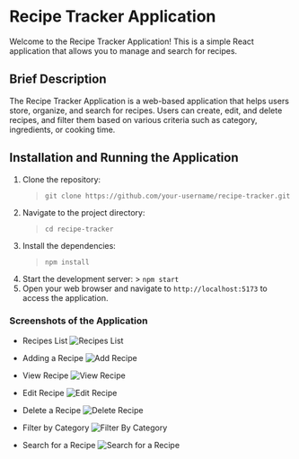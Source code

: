 # Recipe Tracker Application

Welcome to the Recipe Tracker Application! This is a simple React application that allows you to manage and search for recipes.

## Brief Description

The Recipe Tracker Application is a web-based application that helps users store, organize, and search for recipes. Users can create, edit, and delete recipes, and filter them based on various criteria such as category, ingredients, or cooking time.

## Installation and Running the Application

1. Clone the repository:
   > `git clone https://github.com/your-username/recipe-tracker.git`
2. Navigate to the project directory:
   > `cd recipe-tracker`
3. Install the dependencies:
   > `npm install`
4. Start the development server: > `npm start`
5. Open your web browser and navigate to `http://localhost:5173` to access the application.

### Screenshots of the Application

- Recipes List
  ![Recipes List](public/assets/readme_photos/image-1.png)

- Adding a Recipe
  ![Add Recipe](public/assets/readme_photos/image-2.png)

- View Recipe
  ![View Recipe](public/assets/readme_photos/image-3.png)

- Edit Recipe
  ![Edit Recipe](public/assets/readme_photos/image-5.png)

- Delete a Recipe
  ![Delete Recipe](public/assets/readme_photos/image-4.png)

- Filter by Category
  ![Filter By Category](public/assets/readme_photos/image-6.png)

- Search for a Recipe
  ![Search for a Recipe](public/assets/readme_photos/image-7.png)
